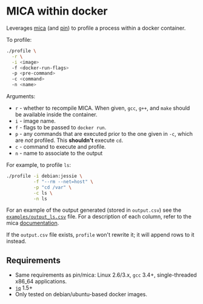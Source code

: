# MICA within docker

Leverages [mica](https://github.com/boegel/MICA) (and 
[pin](https://software.intel.com/en-us/articles/pintool)) to profile a 
process within a docker container.

To profile:

```bash
./profile \
  -r \
  -i <image>
  -f <docker-run-flags>
  -p <pre-command>
  -c <command>
  -n <name>
```

Arguments:

  * `r` - whether to recompile MICA. When given, `gcc`, `g++`, and 
    `make` should be available inside the container.
  * `i` - image name.
  * `f` - flags to be passed to `docker run`.
  * `p` - any commands that are executed prior to the one given in 
    `-c`, which are _not_ profiled. This **shouldn't** execute `cd`.
  * `c` - command to execute and profile.
  * `n` - name to associate to the output


For example, to profile `ls`:

```bash
./profile -i debian:jessie \
          -f "--rm --net=host" \
          -p "cd /var" \
          -c ls \
          -n ls
```

For an example of the output generated (stored in `output.csv`) see 
the [`examples/output_ls.csv`](examples/output_ls.csv) file. For a 
description of each column, refer to the mica 
[documentation](https://github.com/boegel/MICA/).

If the `output.csv` file exists, `profile` won't rewrite it; it will 
append rows to it instead.

## Requirements

  * Same requirements as pin/mica: Linux 2.6/3.x, `gcc` 3.4+, 
    single-threaded x86_64 applications.
  * [`jq`](https://stedolan.github.io/jq/) 1.5+
  * Only tested on debian/ubuntu-based docker images.
